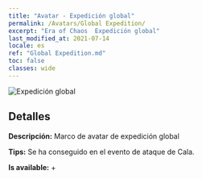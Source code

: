 ```yaml
---
title: "Avatar - Expedición global"
permalink: /Avatars/Global Expedition/
excerpt: "Era of Chaos  Expedición global"
last_modified_at: 2021-07-14
locale: es
ref: "Global Expedition.md"
toc: false
classes: wide
---
```

 ![Expedición global](/images/a/avatarFrame_201.png)

## Detalles

 **Descripción:** Marco de avatar de expedición global 

 **Tips:** Se ha conseguido en el evento de ataque de Cala. 

 **Is available:**  + 

